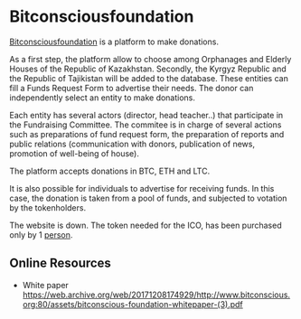 # Bitconsciousfoundation 

[Bitconsciousfoundation](https://web.archive.org/web/20171209071817/http://www.bitconscious.org:80/) is a platform to make donations.

As a first step, the platform allow to choose among Orphanages and Elderly Houses of the Republic of Kazakhstan. Secondly, 
the Kyrgyz Republic and the Republic of Tajikistan will be added to the database. These entities  can fill a Funds Request Form
to advertise their needs.
The donor can  independently select an entity to  make donations.  

Each entity has several actors (director, head teacher..) that participate in the Fundraising Committee. The commitee is in charge 
of several actions such as preparations of fund request form,  the preparation of reports and public relations (communication with
donors, publication of news, promotion of well-being of house).

The platform accepts donations in BTC, ETH and LTC.

It is also possible for  individuals to advertise for receiving funds. In this case, the donation is taken from a pool of funds,
and subjected to votation by the tokenholders.

The website is down. The token needed for the ICO, has been purchased only by 1 [person](https://etherscan.io/token/tokenholderchart/0x08d947e47e51bcf7f5c675cf7f4247a992afded3).  

## Online Resources
* White paper https://web.archive.org/web/20171208174929/http://www.bitconscious.org:80/assets/bitconscious-foundation-whitepaper-(3).pdf

